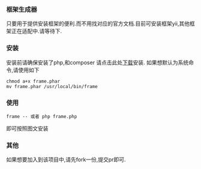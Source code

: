 ### 框架生成器
只要用于提供安装框架的便利.而不用找对应的官方文档.目前可安装框架yii,其他框架正在适配中.请等待下.
### 安装
安装前请确保安装了php,和composer
请点击此处[下载](https://raw.githubusercontent.com/AdolphGithub/build/master/frame.phar)安装.
如果想默认为系统命令,请使用如下
```
chmod a+x frame.phar
mv frame.phar /usr/local/bin/frame
```
### 使用
```
frame -- 或者 php frame.php
```
即可按照图文安装
### 其他
如果想要加入到该项目中,请先fork一份,提交pr即可.